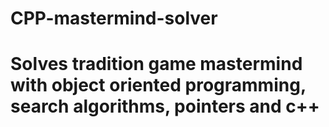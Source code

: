# CPP-mastermind-solver

# Solves tradition game mastermind with object oriented programming, search algorithms, pointers and c++
